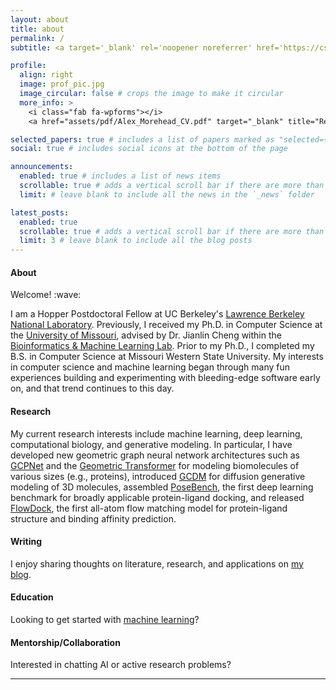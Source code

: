 ```yaml
---
layout: about
title: about
permalink: /
subtitle: <a target='_blank' rel='noopener noreferrer' href='https://cs.lbl.gov/work/fellowships/hopper-fellowship/'>Hopper Postdoctoral Fellow</a> in Machine Learning & Computing Sciences @ <a target='_blank' rel='noopener noreferrer' href='https://www.lbl.gov'>Berkeley Lab</a>

profile:
  align: right
  image: prof_pic.jpg
  image_circular: false # crops the image to make it circular
  more_info: >
    <i class="fab fa-wpforms"></i>
    <a href="assets/pdf/Alex_Morehead_CV.pdf" target="_blank" title="Resume/CV">Resume/CV</a>

selected_papers: true # includes a list of papers marked as "selected={true}"
social: true # includes social icons at the bottom of the page

announcements:
  enabled: true # includes a list of news items
  scrollable: true # adds a vertical scroll bar if there are more than 3 news items
  limit: # leave blank to include all the news in the `_news` folder

latest_posts:
  enabled: true
  scrollable: true # adds a vertical scroll bar if there are more than 3 new posts items
  limit: 3 # leave blank to include all the blog posts
---
```


<h4 id="about">About</h4>
Welcome! :wave:<br>

I am a Hopper Postdoctoral Fellow at UC Berkeley's <a target='_blank' rel='noopener noreferrer' href='https://www.lbl.gov'>Lawrence Berkeley National Laboratory</a>. Previously, I received my Ph.D. in Computer Science at the <a target='_blank' rel='noopener noreferrer' href='https://missouri.edu/'>University of Missouri</a>, advised by Dr. Jianlin Cheng within the <a target='_blank' rel='noopener noreferrer' href='http://calla.rnet.missouri.edu/cheng/'>Bioinformatics & Machine Learning Lab</a>. Prior to my Ph.D., I completed my B.S. in Computer Science at Missouri Western State University. My interests in computer science and machine learning began through many fun experiences building and experimenting with bleeding-edge software early on, and that trend continues to this day.

<h4 id="about">Research</h4>
My current research interests include machine learning, deep learning, computational biology, and generative modeling. In particular, I have developed new geometric graph neural network architectures such as <a target='_blank' rel='noopener noreferrer' href='https://github.com/BioinfoMachineLearning/GCPNet'>GCPNet</a> and the <a target='_blank' rel='noopener noreferrer' href='https://github.com/BioinfoMachineLearning/DeepInteract'>Geometric Transformer</a> for modeling biomolecules of various sizes (e.g., proteins), introduced <a target='_blank' rel='noopener noreferrer' href='https://github.com/BioinfoMachineLearning/Bio-Diffusion'>GCDM</a> for diffusion generative modeling of 3D molecules, assembled <a target='_blank' rel='noopener noreferrer' href='https://github.com/BioinfoMachineLearning/PoseBench'>PoseBench</a>,  the first deep learning benchmark for broadly applicable protein-ligand docking, and released <a target='_blank' rel='noopener noreferrer' href='https://github.com/BioinfoMachineLearning/FlowDock'>FlowDock</a>, the first all-atom flow matching model for protein-ligand structure and binding affinity prediction.

<h4 id="about">Writing</h4>
I enjoy sharing thoughts on literature, research, and applications on <a target='_blank' rel='noopener noreferrer' href='https://amorehead.github.io/blog/'>my blog</a>.

<h4 id="about">Education</h4>
Looking to get started with <a target='_blank' rel='noopener noreferrer' href='https://github.com/amorehead/MLForEveryone'>machine learning</a>?

<h4 id="about">Mentorship/Collaboration</h4>
Interested in chatting AI or active research problems?

<!-- Google Calendar Appointment Scheduling begin -->
<link href="https://calendar.google.com/calendar/scheduling-button-script.css" rel="stylesheet">
<script src="https://calendar.google.com/calendar/scheduling-button-script.js" async></script>
<script>
(function() {
  var target = document.currentScript;
  window.addEventListener('load', function() {
    calendar.schedulingButton.load({
      url: 'https://calendar.google.com/calendar/appointments/schedules/AcZssZ3kEeqPHbHHKn5nI0LY3-jiBcGJ2xSYQU1Hj5OLAmYSSbqq4UJbtvxnbl7gNtIHPK0PmR1Fj-_K?gv=true',
      color: '#039BE5',
      label: 'Book an appointment',
      target,
    });
  });
})();
</script>
<!-- end Google Calendar Appointment Scheduling -->

<hr>